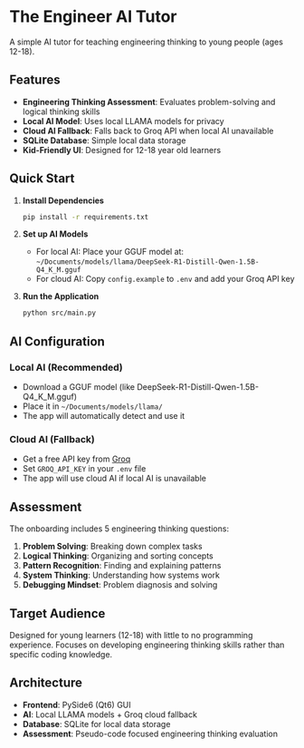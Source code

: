 # The Engineer AI Tutor

A simple AI tutor for teaching engineering thinking to young people (ages 12-18).

## Features

- **Engineering Thinking Assessment**: Evaluates problem-solving and logical thinking skills
- **Local AI Model**: Uses local LLAMA models for privacy
- **Cloud AI Fallback**: Falls back to Groq API when local AI unavailable
- **SQLite Database**: Simple local data storage
- **Kid-Friendly UI**: Designed for 12-18 year old learners

## Quick Start

1. **Install Dependencies**
   ```bash
   pip install -r requirements.txt
   ```

2. **Set up AI Models**
   - For local AI: Place your GGUF model at:
     `~/Documents/models/llama/DeepSeek-R1-Distill-Qwen-1.5B-Q4_K_M.gguf`
   - For cloud AI: Copy `config.example` to `.env` and add your Groq API key

3. **Run the Application**
   ```bash
   python src/main.py
   ```

## AI Configuration

### Local AI (Recommended)
- Download a GGUF model (like DeepSeek-R1-Distill-Qwen-1.5B-Q4_K_M.gguf)
- Place it in `~/Documents/models/llama/`
- The app will automatically detect and use it

### Cloud AI (Fallback)
- Get a free API key from [Groq](https://groq.com)
- Set `GROQ_API_KEY` in your `.env` file
- The app will use cloud AI if local AI is unavailable

## Assessment

The onboarding includes 5 engineering thinking questions:
1. **Problem Solving**: Breaking down complex tasks
2. **Logical Thinking**: Organizing and sorting concepts  
3. **Pattern Recognition**: Finding and explaining patterns
4. **System Thinking**: Understanding how systems work
5. **Debugging Mindset**: Problem diagnosis and solving

## Target Audience

Designed for young learners (12-18) with little to no programming experience. Focuses on developing engineering thinking skills rather than specific coding knowledge.

## Architecture

- **Frontend**: PySide6 (Qt6) GUI
- **AI**: Local LLAMA models + Groq cloud fallback
- **Database**: SQLite for local data storage
- **Assessment**: Pseudo-code focused engineering thinking evaluation 